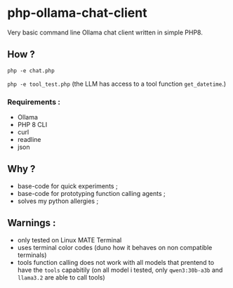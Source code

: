 # php-ollama-chat-client
Very basic command line Ollama chat client written in simple PHP8.

## How ?

`php -e chat.php`

`php -e tool_test.php` (the LLM has access to a tool function `get_datetime`.)

### Requirements :

- Ollama
- PHP 8 CLI
- curl
- readline
- json

## Why ?

- base-code for quick experiments ;
- base-code for prototyping function calling agents ;
- solves my python allergies ;

## Warnings :

- only tested on Linux MATE Terminal
- uses terminal color codes (duno how it behaves on non compatible terminals)
- tools function calling does not work with all models that prentend to have the `tools` capabitily (on all model i tested, only `qwen3:30b-a3b` and `llama3.2` are able to call tools)
